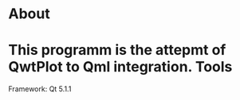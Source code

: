 About
=====
This programm is the attepmt of QwtPlot to Qml integration.
Tools
=====
Framework: Qt 5.1.1
